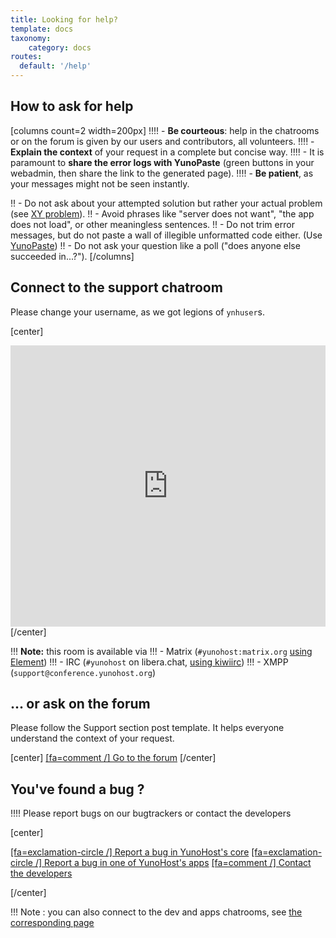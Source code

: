 ```yaml
---
title: Looking for help?
template: docs
taxonomy:
    category: docs
routes:
  default: '/help'
---
```


## How to ask for help

[columns count=2 width=200px]
!!!! - **Be courteous**: help in the chatrooms or on the forum is given by our users and contributors, all volunteers.
!!!! - **Explain the context** of your request in a complete but concise way.
!!!! - It is paramount to **share the error logs with YunoPaste** (green buttons in your webadmin, then share the link to the generated page).
!!!! - **Be patient**, as your messages might not be seen instantly.

!! - Do not ask about your attempted solution but rather your actual problem (see [XY problem](https://xyproblem.info/)).
!! - Avoid phrases like "server does not want", "the app does not load", or other meaningless sentences.
!! - Do not trim error messages, but do not paste a wall of illegible unformatted code either. (Use [YunoPaste](https://paste.yunohost.org))
!! - Do not ask your question like a poll ("does anyone else succeeded in...?").
[/columns]

## Connect to the support chatroom

Please change your username, as we got legions of `ynhuser`s.

[center]
<iframe src="https://kiwiirc.com/nextclient/?settings=d7be8b3b102382f81da862419a65c9b1" style="width:100%;height:450px;border:0;display:block"></iframe>
[/center]

!!! **Note:** this room is available via
!!! - Matrix (`#yunohost:matrix.org` [using Element](https://riot.im/app/#/room/#yunohost:matrix.org?target=_blank))
!!! - IRC (`#yunohost` on libera.chat, [using kiwiirc](https://web.libera.chat/#yunohost))
!!! - XMPP (`support@conference.yunohost.org`)

## ... or ask on the forum

Please follow the Support section post template. It helps everyone understand the context of your request.

[center]
[[fa=comment /] Go to the forum](https://forum.yunohost.org/?target=_blank&classes=btn,btn-lg,btn-success)
[/center]

## You've found a bug ?

!!!! Please report bugs on our bugtrackers or contact the developers

[center]

[[fa=exclamation-circle /] Report a bug in YunoHost's core](https://github.com/yunohost/issues/issues?target=_blank&classes=btn,btn-lg,btn-warning)
[[fa=exclamation-circle /] Report a bug in one of YunoHost's apps](https://github.com/YunoHost-Apps?target=_blank&classes=btn,btn-lg,btn-warning)
[[fa=comment /] Contact the developers](https://web.libera.chat/#yunohost-dev&classes=btn,btn-lg,btn-warning)

[/center]

!!! Note : you can also connect to the dev and apps chatrooms, see [the corresponding page](/chat_rooms)
